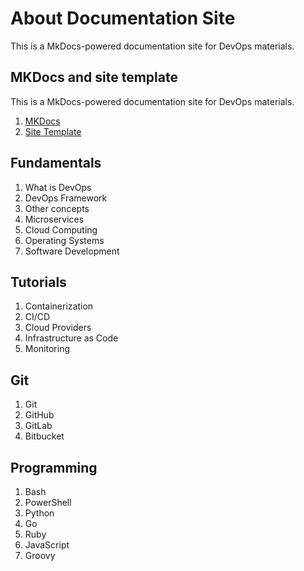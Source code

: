 # About Documentation Site

This is a MkDocs-powered documentation site for DevOps materials.

## MKDocs and site template

This is a MkDocs-powered documentation site for DevOps materials.

1. [MKDocs](https://niv-devops.github.io/mkdocs/template/)
2. [Site Template](https://niv-devops.github.io/mkdocs/template/documentation-site-template/)

## Fundamentals

1. What is DevOps
2. DevOps Framework
3. Other concepts
4. Microservices
5. Cloud Computing
6. Operating Systems
7. Software Development

## Tutorials

1. Containerization
2. CI/CD
3. Cloud Providers
4. Infrastructure as Code
5. Monitoring

## Git

1. Git
2. GitHub
3. GitLab
4. Bitbucket

## Programming

1. Bash
2. PowerShell
3. Python
4. Go
5. Ruby
6. JavaScript
7. Groovy
